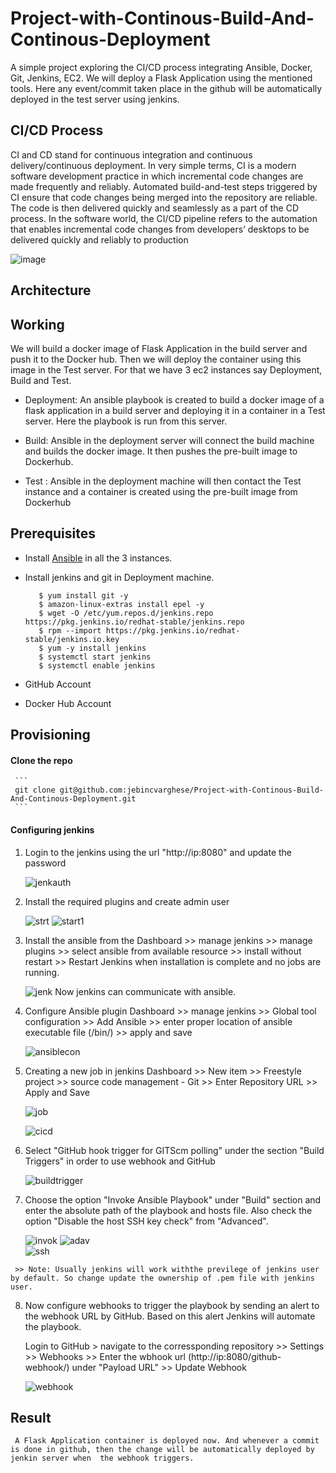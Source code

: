 # Project-with-Continous-Build-And-Continous-Deployment

A simple project exploring the CI/CD process integrating Ansible, Docker, Git, Jenkins, EC2. We will deploy a Flask Application using the mentioned tools. Here any event/commit taken place in the github will be automatically deployed in the test server using jenkins.

## CI/CD Process

CI and CD stand for continuous integration and continuous delivery/continuous deployment. In very simple terms, CI is a modern software development practice in which incremental code changes are made frequently and reliably. Automated build-and-test steps triggered by CI ensure that code changes being merged into the repository are reliable. The code is then delivered quickly and seamlessly as a part of the CD process. In the software world, the CI/CD pipeline refers to the automation that enables incremental code changes from developers’ desktops to be delivered quickly and reliably to production

![image](https://user-images.githubusercontent.com/94472101/150872961-d4e7c96a-6edd-4191-9f5d-01a0815b02de.png)

## Architecture

## Working

We will build a docker image of Flask Application in the build server and push it to the Docker hub. Then we will deploy the container using this image in the Test server. For that we have 3 ec2 instances say Deployment, Build and Test.

 - Deployment: An ansible playbook is created to build a docker image of a flask application in a build server and deploying it in a container in a Test server.                  Here the playbook is run from this server.
 
 - Build: Ansible in the deployment server will connect the build machine and builds the docker image. It then pushes the pre-built image to Dockerhub.
 
 - Test : Ansible in the deployment machine will then contact the Test instance and a container is created using the pre-built image from Dockerhub

## Prerequisites

- Install [Ansible](https://docs.ansible.com/ansible/latest/installation_guide/index.html) in all the 3 instances.

- Install jenkins and git in Deployment machine.

   ```
      $ yum install git -y
      $ amazon-linux-extras install epel -y
      $ wget -O /etc/yum.repos.d/jenkins.repo https://pkg.jenkins.io/redhat-stable/jenkins.repo
      $ rpm --import https://pkg.jenkins.io/redhat-stable/jenkins.io.key
      $ yum -y install jenkins
      $ systemctl start jenkins
      $ systemctl enable jenkins
  ```
 - GitHub Account
 - Docker Hub Account

## Provisioning

 #### Clone the repo

     ```
     git clone git@github.com:jebincvarghese/Project-with-Continous-Build-And-Continous-Deployment.git
     ```
     
 #### Configuring jenkins
 
  1. Login to the jenkins using the url "http://ip:8080" and update the password
  
      ![jenkauth](https://user-images.githubusercontent.com/94472101/150881738-213b2b65-e995-4a2b-b379-d98522fe9e51.png)

  2. Install the required plugins and create admin user
  
      ![strt](https://user-images.githubusercontent.com/94472101/150882091-f5a86752-48a9-45ec-a764-b702a8b673a5.png)
      ![start1](https://user-images.githubusercontent.com/94472101/150882468-b750eef3-2aa3-4222-bcf0-5053fcec4d8b.png)

  3. Install the ansible from the 
     Dashboard >> manage jenkins >> manage plugins >> select ansible from available resource >> install without restart >> Restart Jenkins when installation is        complete and no jobs are running.
     
     ![jenk](https://user-images.githubusercontent.com/94472101/150884637-bcf6586c-a64a-4b42-a4dd-75b5076fddb5.png)
     Now jenkins can communicate with ansible.
 
  4. Configure Ansible plugin Dashboard >> manage jenkins >> Global tool configuration >> Add Ansible >> enter proper location of ansible executable file (/bin/)      >> apply and save
     
     ![ansiblecon](https://user-images.githubusercontent.com/94472101/150885391-045af588-eb66-4683-9707-df7dd9f4999e.png)
     
  5. Creating a new job in jenkins
     Dashboard >> New item >> Freestyle project >> source code management - Git >> Enter Repository URL >> Apply and Save
     
     ![job](https://user-images.githubusercontent.com/94472101/150886408-b0818a79-5979-4283-a031-3b4ea411819d.png)
     
     ![cicd](https://user-images.githubusercontent.com/94472101/150886279-9c48c40d-742d-48d0-af36-f5a0cb9744e1.png)
     
   6. Select "GitHub hook trigger for GITScm polling" under the section "Build Triggers" in order to use webhook and GitHub
   
      ![buildtrigger](https://user-images.githubusercontent.com/94472101/150887800-9c86fe4e-6576-4ba7-a27a-b2d01d1968b3.png)

   7. Choose the option "Invoke Ansible Playbook" under "Build" section and enter the absolute path of the playbook and hosts file. Also check the option "Disable       the host SSH key check" from "Advanced".
     
      ![invok](https://user-images.githubusercontent.com/94472101/150888726-c7c6e000-91bd-4781-8448-925f24609d88.png)
      ![adav](https://user-images.githubusercontent.com/94472101/150888764-177bb123-0a10-4472-a4c0-c610c8397cc7.png)  
      ![ssh](https://user-images.githubusercontent.com/94472101/150889130-d29b8433-7257-408b-a2ba-24e459374c28.png)
      
     >> Note: Usually jenkins will work withthe previlege of jenkins user by default. So change update the ownership of .pem file with jenkins user.
     
   8. Now configure webhooks to trigger the playbook by sending an alert to the webhook URL by GitHub. Based on this alert Jenkins will automate the playbook.

      Login to GitHub > navigate to the corressponding repository >> Settings >> Webhooks >> Enter the wbhook url (http://ip:8080/github-webhook/) under "Payload       URL" >> Update Webhook
      
      ![webhook](https://user-images.githubusercontent.com/94472101/150889971-a618bd9e-f579-437a-880f-f76cc2a25660.png)


## Result

     A Flask Application container is deployed now. And whenever a commit is done in github, then the change will be automatically deployed by jenkin server when  the webhook triggers.
 

